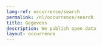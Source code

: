 ```yaml
---
lang-ref: occurrence/search
permalink: /nl/occurrence/search
title: Gegevens
description: We publish open data
layout: occurrence
---
```

